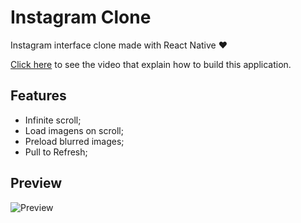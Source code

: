 # Instagram Clone

Instagram interface clone made with React Native ❤️

[Click here](https://www.youtube.com/watch?v=2nXsLpUCO20) to see the video that explain how to build this application.

## Features

- Infinite scroll;
- Load imagens on scroll;
- Preload blurred images;
- Pull to Refresh;

## Preview

![Preview](preview.gif)
